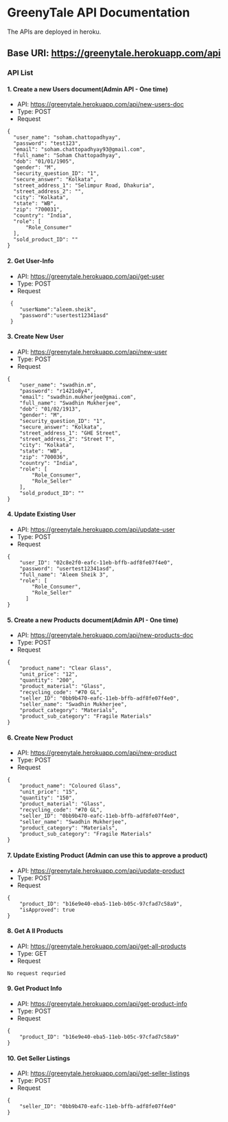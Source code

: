 # GreenyTale API Documentation

The APIs are deployed in heroku.

## Base URI: https://greenytale.herokuapp.com/api

### API List

#### 1. Create a new Users document(Admin API - One time)
  - API: https://greenytale.herokuapp.com/api/new-users-doc
  - Type: POST
  - Request
  ``` 
  {
    "user_name": "soham.chattopadhyay",
    "password": "test123",
    "email": "soham.chattopadhyay93@gmail.com",
    "full_name": "Soham Chattopadhyay",
    "dob": "01/01/1905",
    "gender": "M",
    "security_question_ID": "1",
    "secure_answer": "Kolkata",
    "street_address_1": "Selimpur Road, Dhakuria",
    "street_address_2": "",
    "city": "Kolkata",
    "state": "WB",
    "zip": "700031",
    "country": "India",
    "role": [
        "Role_Consumer"
    ],
    "sold_product_ID": ""
}
```

#### 2. Get User-Info
  - API: https://greenytale.herokuapp.com/api/get-user
  - Type: POST
  - Request

``` 
 {
    "userName":"aleem.sheik",
    "password":"usertest12341asd"
 }
```

#### 3. Create New User
  - API: https://greenytale.herokuapp.com/api/new-user
  - Type: POST
  - Request

``` 
{
    "user_name": "swadhin.m",
    "password": "r1421o8y4",
    "email": "swadhin.mukherjee@gmai.com",
    "full_name": "Swadhin Mukherjee",
    "dob": "01/02/1913",
    "gender": "M",
    "security_question_ID": "1",
    "secure_answer": "Kolkata",
    "street_address_1": "GHE Street",
    "street_address_2": "Street T",
    "city": "Kolkata",
    "state": "WB",
    "zip": "700036",
    "country": "India",
    "role": [
        "Role_Consumer",
        "Role_Seller"
    ],
    "sold_product_ID": ""
}
```

#### 4. Update Existing User
  - API: https://greenytale.herokuapp.com/api/update-user
  - Type: POST
  - Request

``` 
{
    "user_ID": "02c8e2f0-eafc-11eb-bffb-adf8fe07f4e0",
    "password": "usertest12341asd",
    "full_name": "Aleem Sheik 3",
    "role": [
        "Role_Consumer",
        "Role_Seller"
      ]
}
```

#### 5. Create a new Products document(Admin API - One time)
  - API: https://greenytale.herokuapp.com/api/new-products-doc
  - Type: POST
  - Request

``` 
{
    "product_name": "Clear Glass",
    "unit_price": "12",
    "quantity": "200",
    "product_material": "Glass",
    "recycling_code": "#70 GL",
    "seller_ID": "0bb9b470-eafc-11eb-bffb-adf8fe07f4e0",
    "seller_name": "Swadhin Mukherjee",
    "product_category": "Materials",
    "product_sub_category": "Fragile Materials"
}
```

#### 6. Create New Product
  - API: https://greenytale.herokuapp.com/api/new-product
  - Type: POST
  - Request

``` 
{
    "product_name": "Coloured Glass",
    "unit_price": "15",
    "quantity": "150",
    "product_material": "Glass",
    "recycling_code": "#70 GL",
    "seller_ID": "0bb9b470-eafc-11eb-bffb-adf8fe07f4e0",
    "seller_name": "Swadhin Mukherjee",
    "product_category": "Materials",
    "product_sub_category": "Fragile Materials"
}
```

#### 7. Update Existing Product (Admin can use this to approve a product)
  - API: https://greenytale.herokuapp.com/api/update-product
  - Type: POST
  - Request

``` 
{
    "product_ID": "b16e9e40-eba5-11eb-b05c-97cfad7c58a9",
    "isApproved": true
}
```

#### 8. Get A ll Products
  - API: https://greenytale.herokuapp.com/api/get-all-products
  - Type: GET
  - Request

``` 
No request requried
```

#### 9. Get Product Info
  - API: https://greenytale.herokuapp.com/api/get-product-info
  - Type: POST
  - Request

``` 
{
    "product_ID": "b16e9e40-eba5-11eb-b05c-97cfad7c58a9"
}
```

#### 10. Get Seller Listings
  - API: https://greenytale.herokuapp.com/api/get-seller-listings
  - Type: POST
  - Request

``` 
{
    "seller_ID": "0bb9b470-eafc-11eb-bffb-adf8fe07f4e0"
}
```

